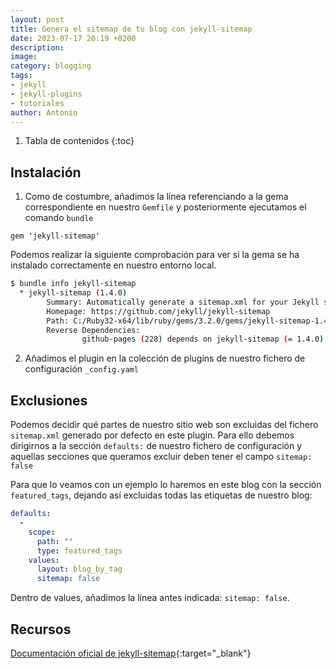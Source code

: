 ```yaml
---
layout: post
title: Genera el sitemap de tu blog con jekyll-sitemap
date: 2023-07-17 20:19 +0200
description:
image:
category: blogging
tags:
- jekyll
- jekyll-plugins
- tutoriales
author: Antonio
---
```

1. Tabla de contenidos
{:toc}

## Instalación

1. Como de costumbre, añadimos la línea referenciando a la gema correspondiente en nuestro `Gemfile` y posteriormente ejecutamos el comando `bundle`

~~~Gemfile
gem 'jekyll-sitemap'
~~~

Podemos realizar la siguiente comprobación para ver si la gema se ha instalado correctamente en nuestro entorno local.

~~~bash
$ bundle info jekyll-sitemap
  * jekyll-sitemap (1.4.0)
        Summary: Automatically generate a sitemap.xml for your Jekyll site.
        Homepage: https://github.com/jekyll/jekyll-sitemap
        Path: C:/Ruby32-x64/lib/ruby/gems/3.2.0/gems/jekyll-sitemap-1.4.0
        Reverse Dependencies:
                github-pages (228) depends on jekyll-sitemap (= 1.4.0)
~~~

2. Añadimos el plugin en la colección de plugins de nuestro fichero de configuración `_config.yaml`

## Exclusiones

Podemos decidir qué partes de nuestro sitio web son excluidas del fichero `sitemap.xml` generado por defecto en este plugin. Para ello debemos dirigirnos a la sección `defaults:` de nuestro fichero de configuración y aquellas secciones que queramos excluir deben tener el campo `sitemap: false` 

Para que lo veamos con un ejemplo lo haremos en este blog con la sección `featured_tags`, dejando así excluidas todas las etiquetas de nuestro blog:

~~~yaml
defaults:
  -
    scope:
      path: ""
      type: featured_tags
    values:
      layout: blog_by_tag
      sitemap: false
~~~

Dentro de values, añadimos la línea antes indicada: `sitemap: false`.

## Recursos

[Documentación oficial de jekyll-sitemap](https://github.com/jekyll/jekyll-sitemap){:target="_blank"}